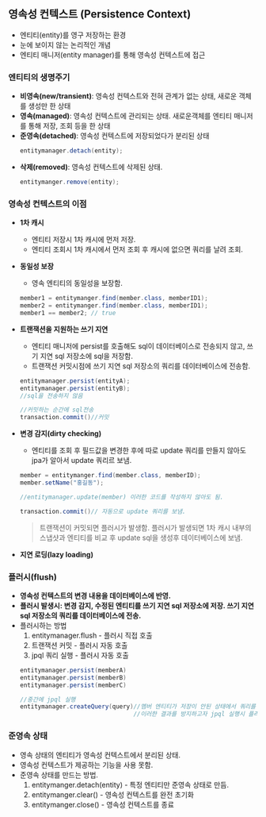 ## 영속성 컨텍스트 (Persistence Context)    
- 엔티티(entity)를 영구 저장하는 환경   
- 눈에 보이지 않는 논리적인 개념    
- 엔티티 매니저(entity manager)를 통해 영속성 컨텍스트에 접근   

### 엔티티의 생명주기   
- <b>비영속(new/transient)</b>: 영속성 컨텍스트와 전혀 관계가 없는 상태, 새로운 객체를 생성만 한 상태    
- <b>영속(managed)</b>: 영속성 컨텍스트에 관리되는 상태. 새로운객체를 엔티티 매니저를 통해 저장, 조회 등을 한 상태   
- <b>준영속(detached)</b>: 영속성 컨텍스트에 저장되었다가 분리된 상태  
    ```java     
    entitymanager.detach(entity);   
    ```    
- <b>삭제(removed)</b>: 영속성 컨텍스트에 삭제된 상태.      
    ```java     
    entitymanger.remove(entity);    
    ```     

### 영속성 컨텍스트의 이점  
- <b>1차 캐시</b>  
    - 엔티티 저장시 1차 캐시에 먼저 저장.   
    - 엔티티 조회시 1차 캐시에서 먼저 조회 후 캐시에 없으면 쿼리를 날려 조회.   
- <b>동일성 보장</b>   
    - 영속 엔티티의 동일성을 보장함.    
    ```java 
    member1 = entitymanger.find(member.class, memberID1);
    member2 = entitymanger.find(member.class, memberID1);       
    member1 == member2; // true
    ```     
- <b>트랜잭션을 지원하는 쓰기 지연</b>     
    - 엔티티 매니저에 persist를 호출해도 sql이 데이터베이스로 전송되지 않고, 쓰기 지연 sql 저장소에 sql을 저장함.   
    - 트랜잭션 커밋시점에 쓰기 지연 sql 저장소의 쿼리를 데이터베이스에 전송함.      
    ```java 
    entitymanager.persist(entityA);
    entitymanager.persist(entityB);
    //sql을 전송하지 않음

    //커밋하는 순간에 sql전송
    transaction.commit()//커밋    
    ```     
- <b>변경 감지(dirty checking)</b>     
    - 엔티티를 조회 후 필드값을 변경한 후에 따로 update 쿼리를 만들지 않아도 jpa가 알아서 update 쿼리르 보냄.   
    ```java    
    member = entitymanger.find(member.class, memberID);
    member.setName("홍길동");

    //entitymanager.update(member) 이러한 코드를 작성하지 않아도 됨.

    transaction.commit()// 자동으로 update 쿼리를 보냄.     
    ```     
    > 트랜잭션이 커밋되면 플러시가 발생함. 플러시가 발생되면 1차 캐시 내부의 스냅샷과 엔티티를 비교 후 update sql을 생성후 데이터베이스에 보냄.     
    
- <b>지연 로딩(lazy loading)</b>   

### 플러시(flush)    
- <b>영속성 컨텍스트의 변경 내용을 데이터베이스에 반영.</b>    
- <b>플러시 발생시: 변경 감지, 수정된 엔티티를 쓰기 지연 sql 저장소에 저장. 쓰기 지연 sql 저장소의 쿼리를 데이터베이스에 전송.</b>     
- 플러시하는 방법   
    1. entitymanager.flush - 플러시 직접 호출   
    2. 트랜잭션 커밋 - 플러시 자동 호출
    3. jpql 쿼리 실행 - 플러시 자동 호출   
    ```java     
    entitymanager.persist(memberA)
    entitymanager.persist(memberB)
    entitymanager.persist(memberC)

    //중간에 jpql 실행
    entitymanager.createQuery(query)//멤버 엔티티가 저장이 안된 상태에서 쿼리를 보내면 원치않는 결과가 나올 수 있음.
                                    //이러한 결과를 방지하고자 jpql 실행시 플러시가 자동으로 호출됨.
    ```     

### 준영속 상태     
- 영속 상태의 엔티티가 영속성 컨텍스트에서 분리된 상태.   
- 영속성 컨텍스트가 제공하는 기능을 사용 못함.
- 준영속 상태를 만드는 방법.  
    1. entitymanger.detach(entity) - 특정 엔티티만 준영속 상태로 만듬.  
    2. entitymanger.clear() - 영속성 컨텍스트를 완전 초기화 
    3. entitymanger.close() - 영속성 컨텍스트를 종료    